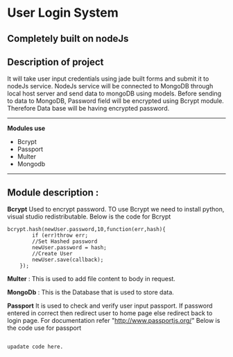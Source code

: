 # User Login System

## Completely built on nodeJs

## Description of project

It will take user input credentials using jade built forms and submit it to nodeJs service.
NodeJs service will be connected to MongoDB through local host server and send data to mongoDB using models.
Before sending to data to MongoDB, Password field will be encrypted using Bcrypt module. Therefore Data base will be having encrypted password.

---

**Modules use**  
* Bcrypt
* Passport
* Multer
* Mongodb

---

## Module description :

**Bcrypt**
Used to encrypt password. TO use Bcrypt we need to install python, visual studio redistributable. Below is the code for Bcrypt

```
bcrypt.hash(newUser.password,10,function(err,hash){
        if (err)throw err;
        //Set Hashed password
        newUser.password = hash;
        //Create User
        newUser.save(callback);
    });    
```

**Multer** : This is used to add file content to body in request.

**MongoDb** : This is the Database that is used to store data.

**Passport**
It is used to check and verify user input passport.
If password entered in correct then redirect user to home page else redirect back to login page.
For documentation refer "http://www.passportjs.org/"
Below is the code use for passport
```

upadate code here.

```
